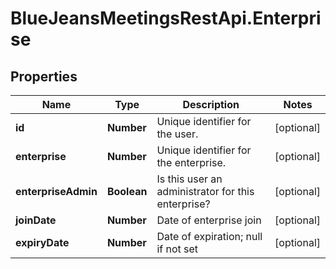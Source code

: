 # BlueJeansMeetingsRestApi.Enterprise

## Properties
Name | Type | Description | Notes
------------ | ------------- | ------------- | -------------
**id** | **Number** | Unique identifier for the user. | [optional] 
**enterprise** | **Number** | Unique identifier for the enterprise. | [optional] 
**enterpriseAdmin** | **Boolean** | Is this user an administrator for this enterprise? | [optional] 
**joinDate** | **Number** | Date of enterprise join | [optional] 
**expiryDate** | **Number** | Date of expiration; null if not set | [optional] 


